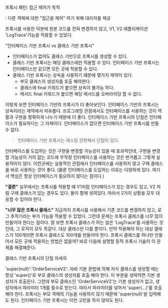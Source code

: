 프록시 패턴: 접근 제어가 목적

: 다른 객체에 대한 "접근을 제어" 하기 위해 대리자를 제공

프록시를 사용한 덕분에 원본 코드를 전혀 변경하지 않고, V1, V2 애플리케이션 'LogTrace'기능을 적용할 수 있었다.

"인터페이스 기반 프록시 vs 클래스 기반 프록시"

- 인터페이스가 없어도 클래스 기반으로 프록시를 생성할 수 있다.
- 클래스 기반 프록시는 해당 클래스에만 적용할 수 있다. 인터페이스 기반 프록시는 인터페이스만 같으면 모든 곳에 적용할 수 있다.
- 클래스 기반 프록시는 상속을 사용하기 떄문에 몇가지 제약이 있다.
  - 부모 클래스의 생성자를 호출 해야한다. 
  - 클래스에 final 키워드가 붙으면 상속이 불가능 하다.
  - 메서드 final 키워드가 붙으면 해당 메서드를 오버라이딩 할 수 없다.

이렇게 보면 인터페이스 기반의 프록시가 더 좋아보인다. 인터페이스 기반의 프록시는 상속이라는 제약에서 자유롭다.
프로그래밍 관점에서도 인터페이스를 사용하는 것이 역활과 구현을 명확하게 나누기 때문에 더 좋다.
인터페이스 기반 프록시의 단점은 인터페이스가 필요하다는 그 자체이다.
인터페이스가 없으면 인터페이스 기반 프록시를 만들 수 없다.

> 인터페이스 기반 프록시는 캐스팅 관련해서 단점이 있다.

인터페이스를 도입하는 것은 구현을 변경할 가능성이 있을 때 효과적인데, 구현을 변경할 가능성이 거의 없는 코드에 무작정
인터페이스를 사용하는 것은 번거롭고 그렇게 실용적이지 않다.
이런곳에는 실용적인 관점에서 인터페이스를 사용하지 않고 구체 클래스를 바로 사용하는 것이 좋다.
(물론 인터페이스를 도입하는 이유는 다양하게 있다. 여기서 핵심은 항상 인터페이스가 필요하지 않다는 점이다.)

**"결론"**
실무에서는 프록시를 적용할 떄 V1처럼 인터페이스가 있는 경우도 있고, V2 처럼 구체 클래스가 있는 경우도 있다.
둘이 함께 섞여있다.
따라서 2가지 상황을 모두 대응할 수 있어야 한다.

**"너무 많은 프록시 클래스"**
지금까지 프록시를 사용해서 기존 코드를 변경하지 않고, 로그 추적기라는 부가 기능을 적용할 수 있었다.
그런데 문제는 프록시 클래스를 너무 많이 만들어야 한다는 점이다. 
잘 보면 프록시 클래스가 하는 일은 'LogTrace'를 사용하는 것인데, 그 로직이 모두 똑같다.
대상 클래스만 다를 뿐이다. 만약 적용해야 하는 대상 클래스가 100개라면 프록시 클래스도 100개를 만들어야 한다.
프록시 클래스를 하나만 만들어서 모든 곳에 적용하는 방법은 없을까?
바로 다음에 설명할 동적 프록시 기술이 이 문제를 해결해준다.


클래스 기반 프록시의 단점 자세히

'super(null)':'OrderServiceV2': 자바 기본 문법에 의해 자식 클래스를 생성할 때는 항상 'super()'로 부모 클래스의 생성자를
호출 해야 한다.
이 부분을 생략하면 기본 생성자가 호출된다.
그런데 부모 클래스인 'OrderServiceV2'는 기본 생성자가 없고, 생성자에서 파라미터 1개를 필수로 받는다.
따라서 파라미터를 넣어서 'super(...)'를 호출해야 한다.
프록시는 부모 객체의 기능을 사용하지 않기 때문에 'super(null)'을 입력해도 된다.
인터페이스 기반 프록시는 이런 고민을 하지 않아도 된다.
